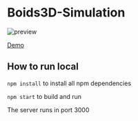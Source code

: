# Boids3D-Simulation

![preview](https://user-images.githubusercontent.com/61942684/233391322-7e98db5c-fd88-4de5-b44a-114dccf6c3ed.gif)

[Demo](https://ygr4789.github.io/Boids3D-Simulation/)

## How to run local

`npm install` to install all npm dependencies

`npm start` to build and run

The server runs in port 3000
